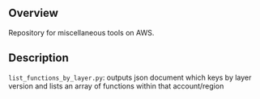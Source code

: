 ## Overview
Repository for miscellaneous tools on AWS.

## Description
`list_functions_by_layer.py`: outputs json document which keys by layer version and lists an array of functions within that account/region
